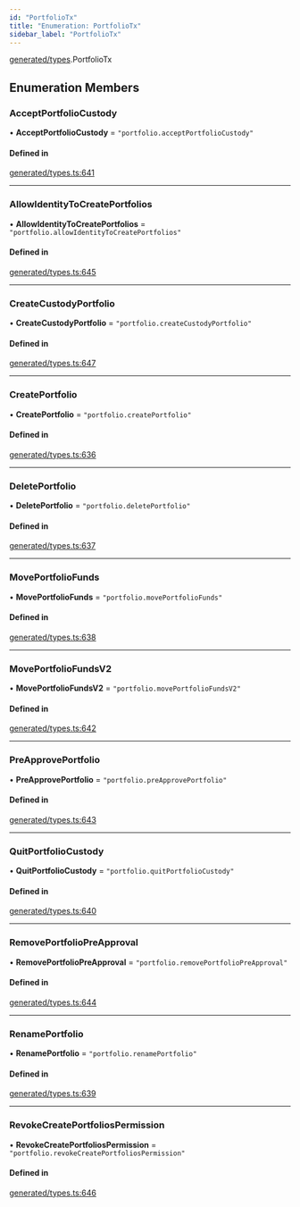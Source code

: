 ```yaml
---
id: "PortfolioTx"
title: "Enumeration: PortfolioTx"
sidebar_label: "PortfolioTx"
---
```


[generated/types](../../../../modules/Generated/Types/Types.md).PortfolioTx

## Enumeration Members

### AcceptPortfolioCustody

• **AcceptPortfolioCustody** = ``"portfolio.acceptPortfolioCustody"``

#### Defined in

[generated/types.ts:641](https://github.com/PolymeshAssociation/polymesh-sdk/blob/b55e63737/src/generated/types.ts#L641)

___

### AllowIdentityToCreatePortfolios

• **AllowIdentityToCreatePortfolios** = ``"portfolio.allowIdentityToCreatePortfolios"``

#### Defined in

[generated/types.ts:645](https://github.com/PolymeshAssociation/polymesh-sdk/blob/b55e63737/src/generated/types.ts#L645)

___

### CreateCustodyPortfolio

• **CreateCustodyPortfolio** = ``"portfolio.createCustodyPortfolio"``

#### Defined in

[generated/types.ts:647](https://github.com/PolymeshAssociation/polymesh-sdk/blob/b55e63737/src/generated/types.ts#L647)

___

### CreatePortfolio

• **CreatePortfolio** = ``"portfolio.createPortfolio"``

#### Defined in

[generated/types.ts:636](https://github.com/PolymeshAssociation/polymesh-sdk/blob/b55e63737/src/generated/types.ts#L636)

___

### DeletePortfolio

• **DeletePortfolio** = ``"portfolio.deletePortfolio"``

#### Defined in

[generated/types.ts:637](https://github.com/PolymeshAssociation/polymesh-sdk/blob/b55e63737/src/generated/types.ts#L637)

___

### MovePortfolioFunds

• **MovePortfolioFunds** = ``"portfolio.movePortfolioFunds"``

#### Defined in

[generated/types.ts:638](https://github.com/PolymeshAssociation/polymesh-sdk/blob/b55e63737/src/generated/types.ts#L638)

___

### MovePortfolioFundsV2

• **MovePortfolioFundsV2** = ``"portfolio.movePortfolioFundsV2"``

#### Defined in

[generated/types.ts:642](https://github.com/PolymeshAssociation/polymesh-sdk/blob/b55e63737/src/generated/types.ts#L642)

___

### PreApprovePortfolio

• **PreApprovePortfolio** = ``"portfolio.preApprovePortfolio"``

#### Defined in

[generated/types.ts:643](https://github.com/PolymeshAssociation/polymesh-sdk/blob/b55e63737/src/generated/types.ts#L643)

___

### QuitPortfolioCustody

• **QuitPortfolioCustody** = ``"portfolio.quitPortfolioCustody"``

#### Defined in

[generated/types.ts:640](https://github.com/PolymeshAssociation/polymesh-sdk/blob/b55e63737/src/generated/types.ts#L640)

___

### RemovePortfolioPreApproval

• **RemovePortfolioPreApproval** = ``"portfolio.removePortfolioPreApproval"``

#### Defined in

[generated/types.ts:644](https://github.com/PolymeshAssociation/polymesh-sdk/blob/b55e63737/src/generated/types.ts#L644)

___

### RenamePortfolio

• **RenamePortfolio** = ``"portfolio.renamePortfolio"``

#### Defined in

[generated/types.ts:639](https://github.com/PolymeshAssociation/polymesh-sdk/blob/b55e63737/src/generated/types.ts#L639)

___

### RevokeCreatePortfoliosPermission

• **RevokeCreatePortfoliosPermission** = ``"portfolio.revokeCreatePortfoliosPermission"``

#### Defined in

[generated/types.ts:646](https://github.com/PolymeshAssociation/polymesh-sdk/blob/b55e63737/src/generated/types.ts#L646)
